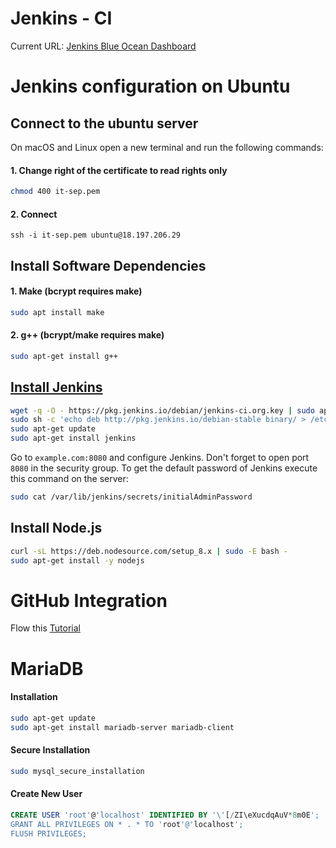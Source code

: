 # Jenkins - CI
Current URL: [Jenkins Blue Ocean Dashboard](http://ec2-18-196-226-96.eu-central-1.compute.amazonaws.com:8080/blue/organizations/jenkins/lunch_planner/activity)

# Jenkins configuration on Ubuntu
## Connect to the ubuntu server
On macOS and Linux open a new terminal and run the following commands:  
#### 1. Change right of the certificate to read rights only 
```bash
chmod 400 it-sep.pem
```
#### 2. Connect
```
ssh -i it-sep.pem ubuntu@18.197.206.29
```

## Install Software Dependencies
#### 1. Make (bcrypt requires make)
```bash
sudo apt install make
```
#### 2. g++ (bcrypt/make requires make)
```bash
sudo apt-get install g++
```

## [Install Jenkins](https://wiki.jenkins.io/display/JENKINS/Installing+Jenkins+on+Ubuntu)
```bash
wget -q -O - https://pkg.jenkins.io/debian/jenkins-ci.org.key | sudo apt-key add -
sudo sh -c 'echo deb http://pkg.jenkins.io/debian-stable binary/ > /etc/apt/sources.list.d/jenkins.list'
sudo apt-get update
sudo apt-get install jenkins
```
Go to `example.com:8080` and configure Jenkins. Don't forget to open port `8080` in the security group. To get the default password of Jenkins execute this command on the server:  

```bash
sudo cat /var/lib/jenkins/secrets/initialAdminPassword
```

## Install Node.js
```bash
curl -sL https://deb.nodesource.com/setup_8.x | sudo -E bash -
sudo apt-get install -y nodejs
```

# GitHub Integration
Flow this [Tutorial](https://resources.github.com/articles/practical-guide-to-CI-with-Jenkins-and-GitHub/)

# MariaDB
#### Installation
```bash
sudo apt-get update
sudo apt-get install mariadb-server mariadb-client
```
#### Secure Installation
```bash
sudo mysql_secure_installation
```

#### Create New User
```sql
CREATE USER 'root'@'localhost' IDENTIFIED BY '\'[/ZI\eXucdqAuV*8m0E';
GRANT ALL PRIVILEGES ON * . * TO 'root'@'localhost';
FLUSH PRIVILEGES;
```


